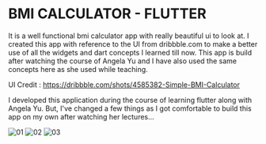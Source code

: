 # BMI CALCULATOR - FLUTTER
It is a well functional bmi calculator app with really beautiful ui to look at. 
I created this app with reference to the UI from dribbble.com  to make a better use of all the widgets and dart concepts I learned till now. 
This app is build after watching the course of Angela Yu and I have also used the same concepts here as she used while teaching.

UI Credit : https://dribbble.com/shots/4585382-Simple-BMI-Calculator


I developed this application during the course of learning flutter along with Angela Yu. 
But, I've changed a few things as I got comfortable to build this app on my own after watching her lectures...

![01](https://user-images.githubusercontent.com/63596895/123841009-c57da180-d92e-11eb-94a1-309d86262f30.jpg)
![02](https://user-images.githubusercontent.com/63596895/123841019-c8789200-d92e-11eb-9bbe-04543a283ec7.jpg)
![03](https://user-images.githubusercontent.com/63596895/123841027-ca425580-d92e-11eb-9d50-732dbd7b79c7.jpg)

